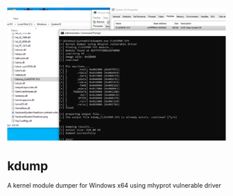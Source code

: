 ![IMAGE](image.png)

# kdump
A kernel module dumper for Windows x64 using mhyprot vulnerable driver
